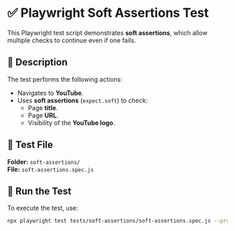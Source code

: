 # ✅ Playwright Soft Assertions Test  

This Playwright test script demonstrates **soft assertions**, which allow multiple checks to continue even if one fails.

## 📌 Description  
The test performs the following actions:  
- Navigates to **YouTube**.  
- Uses **soft assertions** (`expect.soft`) to check:  
  - Page **title**.  
  - Page **URL**.  
  - Visibility of the **YouTube logo**.  

## 📂 Test File  
**Folder:** `soft-assertions/`  
**File:** `soft-assertions.spec.js`  

## 🚀 Run the Test  
To execute the test, use:

```sh
npx playwright test tests/soft-assertions/soft-assertions.spec.js --project chromium --headed
